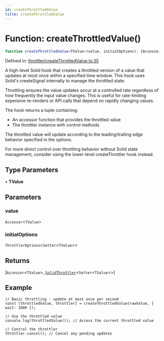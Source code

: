 ```yaml
---
id: createThrottledValue
title: createThrottledValue
---
```


<!-- DO NOT EDIT: this page is autogenerated from the type comments -->

# Function: createThrottledValue()

```ts
function createThrottledValue<TValue>(value, initialOptions): [Accessor<TValue>, SolidThrottler<Setter<TValue>>]
```

Defined in: [throttler/createThrottledValue.ts:35](https://github.com/TanStack/pacer/blob/main/packages/solid-pacer/src/throttler/createThrottledValue.ts#L35)

A high-level Solid hook that creates a throttled version of a value that updates at most once within a specified time window.
This hook uses Solid's createSignal internally to manage the throttled state.

Throttling ensures the value updates occur at a controlled rate regardless of how frequently the input value changes.
This is useful for rate-limiting expensive re-renders or API calls that depend on rapidly changing values.

The hook returns a tuple containing:
- An accessor function that provides the throttled value
- The throttler instance with control methods

The throttled value will update according to the leading/trailing edge behavior specified in the options.

For more direct control over throttling behavior without Solid state management,
consider using the lower-level createThrottler hook instead.

## Type Parameters

• **TValue**

## Parameters

### value

`Accessor`\<`TValue`\>

### initialOptions

`ThrottlerOptions`\<`Setter`\<`TValue`\>\>

## Returns

\[`Accessor`\<`TValue`\>, [`SolidThrottler`](../interfaces/solidthrottler.md)\<`Setter`\<`TValue`\>\>\]

## Example

```tsx
// Basic throttling - update at most once per second
const [throttledValue, throttler] = createThrottledValue(rawValue, { wait: 1000 });

// Use the throttled value
console.log(throttledValue()); // Access the current throttled value

// Control the throttler
throttler.cancel(); // Cancel any pending updates
```

